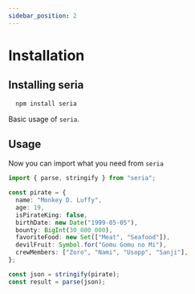 ```yaml
---
sidebar_position: 2
---
```


# Installation

## Installing seria

```bash npm2yarn
  npm install seria
```

Basic usage of `seria`.

## Usage

Now you can import what you need from `seria`

```ts
import { parse, stringify } from "seria";

const pirate = {
  name: "Monkey D. Luffy",
  age: 19,
  isPirateKing: false,
  birthDate: new Date("1999-05-05"),
  bounty: BigInt(30_000_000),
  favoriteFood: new Set(["Meat", "Seafood"]),
  devilFruit: Symbol.for("Gomu Gomu no Mi"),
  crewMembers: ["Zoro", "Nami", "Usopp", "Sanji"],
};

const json = stringify(pirate);
const result = parse(json);
```
